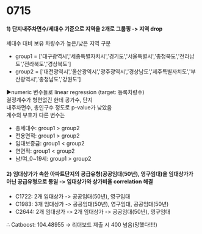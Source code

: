 # 0715
#### 1) 단지내주차면수/세대수 기준으로 지역을 2개로 그룹핑 -> 지역 drop
세대수 대비 보유 차량수가 높은/낮은 지역 구분
- group1 = ['대구광역시','세종특별자치시','경기도','서울특별시','충청북도','전라남도','전라북도','경상북도']
- group2 = ['대전광역시','울산광역시','광주광역시','경상남도','제주특별자치도','부산광역시','충청남도','강원도']

▶numeric 변수들로 linear regression (target: 등록차량수) <br>
결정계수가 형편없긴 한데 공가수, 단지<br>내주차면수, 총인구수 정도로 p-value가 낮았음 <br>
계수의 부호가 다른 변수는 <br>
- 총세대수: group1 > group2
- 전용면적: group1 > group2
- 임대보증금: group1 < group2
- 연면적: group1 < group2
- 남/여_0~19세: group1 > group2

#### 2) 임대상가가 속한 아파트단지의 공급유형(공공임대(50년), 영구임대)을 임대상가가 아닌 공급유형으로 통일 -> 임대상가와 상가비율 correlation 해결
- C1722: 2개 임대상가 -> 공공임대(50년), 영구임대
- C1983: 3개 임대상가 -> 공공임대(50년), 영구임대, 공공임대(50년)
- C2644: 2개 임대상가 -> 2개 임대상가 -> 공공임대(50년), 영구임대

∴ Catboost: 104.48955 -> 리더보드 제출 시 400 넘음(망했다!!!!)